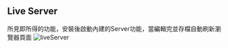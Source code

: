 ## Live Server
所見即所得的功能，安裝後啟動內建的Server功能，當編輯完並存檔自動刷新瀏覽器頁面
![liveServer](https://az787680.vo.msecnd.net/user/卡萊爾/c2d50162-f438-48c1-b3f5-93f1fc30cb6d/1550560643_53948.PNG)